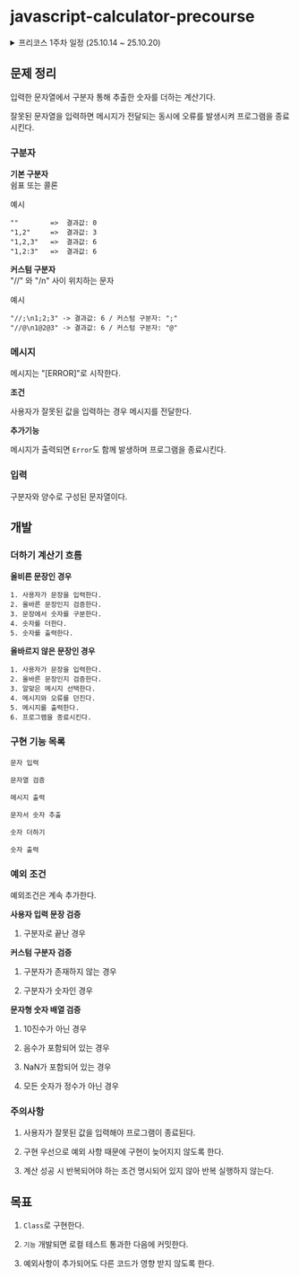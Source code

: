 # javascript-calculator-precourse

<details>
  <summary>프리코스 1주차 일정 (25.10.14 ~ 25.10.20)</summary>

- 25.10.14.(화) README 작성
- 25.10.15.(수) 결과 출력 및 계산기 기능 구현
- 25.10.16.(목) 기능 보완 및 예외 처리 개선
- 25.10.17.(금) 유틸 함수 분리 및 테스트 개선
- 25.10.18.(토) 예외 처리 및 테스트 보완
- 25.10.19.(일) 메시지 및 변수명 리팩터링
- 25.10.20.(월) 제출 확인 및 회고록 작성
</details>

## 문제 정리

입력한 문자열에서 구분자 통해 추출한 숫자를 더하는 계산기다.

잘못된 문자열을 입력하면 메시지가 전달되는 동시에 오류를 발생시켜 프로그램을 종료시킨다.

### 구분자

**기본 구분자**  
쉼표 또는 콜론

예시

```
""        =>  결과값: 0
"1,2"     =>  결과값: 3
"1,2,3"   =>  결과값: 6
"1,2:3"   =>  결과값: 6
```

**커스텀 구분자**  
"//" 와 "/n" 사이 위치하는 문자

예시

```
"//;\n1;2;3" -> 결과값: 6 / 커스텀 구분자: ";"
"//@\n1@2@3" -> 결과값: 6 / 커스텀 구분자: "@"
```

### 메시지

메시지는 "[ERROR]"로 시작한다.

**조건**

사용자가 잘못된 값을 입력하는 경우 메시지를 전달한다.

**추가기능**

메시지가 출력되면 `Error`도 함께 발생하며 프로그램을 종료시킨다.

### 입력

구분자와 양수로 구성된 문자열이다.

## 개발

### 더하기 계산기 흐름

**올비른 문장인 경우**

```
1. 사용자가 문장을 입력한다.
2. 올바른 문장인지 검증한다.
3. 문장에서 숫자를 구분한다.
4. 숫자를 더한다.
5. 숫자를 출력한다.
```

**올바르지 않은 문장인 경우**

```
1. 사용자가 문장을 입력한다.
2. 올바른 문장인지 검증한다.
3. 알맞은 메시지 선택한다.
4. 메시지와 오류를 던진다.
5. 메시지를 출력한다.
6. 프로그램을 종료시킨다.
```

### 구현 기능 목록

`문자 입력`

`문자열 검증`

`메시지 출력`

`문자서 숫자 추출`

`숫자 더하기`

`숫자 출력`

### 예외 조건

예외조건은 계속 추가한다.

**사용자 입력 문장 검증**

1. 구분자로 끝난 경우

**커스텀 구분자 검증**

1. 구분자가 존재하지 않는 경우

2. 구분자가 숫자인 경우

**문자형 숫자 배열 검증**

1. 10진수가 아닌 경우

2. 음수가 포함되어 있는 경우

3. NaN가 포함되어 있는 경우

4. 모든 숫자가 정수가 아닌 경우

### 주의사항

1. 사용자가 잘못된 값을 입력해야 프로그램이 종료된다.

2. 구현 우선으로 예외 사항 때문에 구현이 늦어지지 않도록 한다.

3. 계산 성공 시 반복되어야 하는 조건 명시되어 있지 않아 반복 실행하지 않는다.

## 목표

1. `Class`로 구현한다.

2. `기능` 개발되면 로컬 테스트 통과한 다음에 커밋한다.

3. 예외사항이 추가되어도 다른 코드가 영향 받지 않도록 한다.
